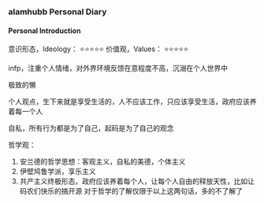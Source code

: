 ### alamhubb Personal Diary

#### Personal Introduction

意识形态，Ideology： ⭐⭐⭐⭐⭐
价值观，Values： ⭐⭐⭐⭐⭐

infp，注重个人情绪，对外界环境反馈在意程度不高，沉溺在个人世界中

极致的懒

个人观点，生下来就是享受生活的，人不应该工作，只应该享受生活，政府应该养着每一个人

自私，所有行为都是为了自己，起码是为了自己的观念

哲学观：
1. 安兰德的哲学思想：客观主义，自私的美德，个体主义
2. 伊壁鸠鲁学派，享乐主义
3. 共产主义终极形态，政府应该养着每个人，让每个人自由的释放天性，比如让码农们快乐的搞开源
对于哲学的了解仅限于以上这两句话，多的不了解了
